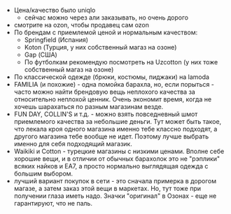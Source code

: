 
- Цена/качество было uniqlo
	- сейчас можно через али заказывать, но очень дорого
- смотрите на ozon, чтобы продавец сам ozon
- По брендам с приемлемой ценой и нормальным качеством:
	- Springfield (Испания)
	- Koton (Турция, у них собственный магаз на озоне)
	- Gap (США)
	- По футболкам рекомендую посмотреть на Uzcotton (у них тоже собственный магаз на озоне)
- По классической одежде (брюки, костюмы, пиджаки) на lamoda
- FAMILIA (и похожие) - одна помойка барахла, но, если порыться - часто можно найти брендовую вещь неплохого качества за относительно неплохой ценник. Очень экономит время, когда не хочешь шарахаться по разным магазинам везде.
- FUN DAY, COLLIN'S и т.д. - можно взять повседневный шмот приемлемого качества за небольшие деньги. Тут может быть такое, что лекала кроя одного магазина именно тебе классно подходят, а другого магазина тебе вообще не идет. Поэтому лучше выбрать именно для себя подходящий магазик.
- Waikiki и Cotton - турецкие магазины с низкими ценами. Вполне себе хорошие вещи, и в отличии от обычных барахолок это не "рэплики" всяких найков и EA7, а просто нормально выглядящая одежда с большим выбором.
- лучший вариант покупок в сети - это сначала примерка в дорогом магазе, а затем заказ этой вещи в маркетах. Но, тут тоже при получении глаза иметь надо. Значки "оригинал" в Озонах - еще не гарантируют, что не паль.